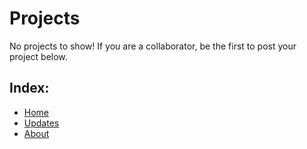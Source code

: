 # Projects
No projects to show! If you are a collaborator, be the first to post your project below.

## Index:
* [Home](https://c3productions.github.io)
* [Updates](https://c3productions.github.io/updates)
* [About](https://c3productions.github.io/about)
